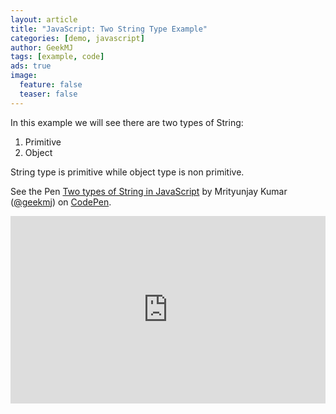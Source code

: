 ```yaml
---
layout: article
title: "JavaScript: Two String Type Example"
categories: [demo, javascript]
author: GeekMJ
tags: [example, code]
ads: true
image:
  feature: false
  teaser: false
---
```

In this example we will see there are two types of String:

1.  Primitive
2.  Object

String type is primitive while object type is non primitive.

See the Pen [Two types of String in JavaScript](http://codepen.io/geekmj/pen/ydklx/) by Mrityunjay Kumar ([@geekmj](http://codepen.io/geekmj)) on [CodePen](http://codepen.io).

<iframe width="100%" height="300" src="http://jsfiddle.net/geekmj/x2Gj8/2/embedded/" allowfullscreen="allowfullscreen" frameborder="0"></iframe>
